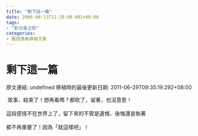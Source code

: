 ```yaml
---
title: "剩下這一篇"
date: 2006-08-13T11:28:00.001+08:00
tags: 
- "影分身之術"
categories:
- 舊部落格移植文章
---
```


# 剩下這一篇

原文連結: undefined
移植時的最後更新日期: 2011-06-29T09:35:19.292+08:00

&nbsp;故事，結束了！想再看嗎？都砍了，留著，也沒意思！<br /><br />這段感情不在世界上了，留下來的不管是遺憾、後悔還是執著<br /><br />都不再重要了！因為「就這樣吧」！
